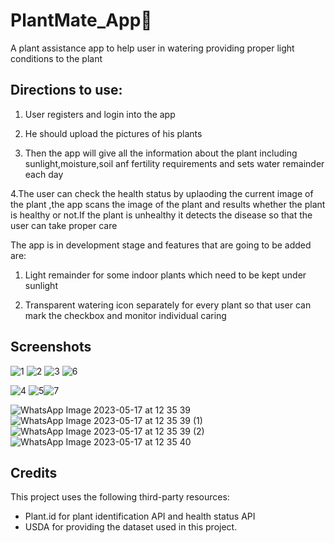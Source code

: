 # PlantMate_App🌱
A plant assistance app to help user in watering providing proper light conditions to the plant

## Directions to use:

1. User registers and login into the app

2. He should upload the pictures of his plants

3. Then the app will give all the information about the plant including sunlight,moisture,soil anf fertility requirements and sets water remainder each day

4.The user can check the health status by uplaoding the current image of the plant ,the app scans the image of the plant and results whether the plant is healthy or not.If the plant is unhealthy it detects the disease so that the user can take proper care  

The app is in development stage and features that are going to be added are:

1. Light remainder for some indoor plants which need to be kept under sunlight

2. Transparent watering icon separately for every plant so that user can mark the checkbox and monitor individual caring


## Screenshots

![1](https://user-images.githubusercontent.com/114799185/230710894-d0e38e42-4a11-4a9a-aa32-9ff2c764c869.jpg)       ![2](https://user-images.githubusercontent.com/114799185/230711057-7f95af15-529e-4697-9b1b-2ca3cc93c575.jpg)       ![3](https://user-images.githubusercontent.com/114799185/230714581-44779c24-f4ea-4aae-bd63-0e5f3c49d80f.jpg)       ![6](https://user-images.githubusercontent.com/114799185/230714696-5be0746c-fc3a-4b66-a2fe-387fdb7fcfa4.jpg)

![4](https://user-images.githubusercontent.com/114799185/230711257-3629b8f3-f1fc-4374-aa56-275ad3be50e7.jpg) ![5](https://user-images.githubusercontent.com/114799185/230711271-62610d91-ab52-4a14-a6dd-feab866749fb.jpg)![7](https://user-images.githubusercontent.com/114799185/230714668-8f2a4947-ac2a-4cb1-8b54-f0906a0ec429.jpg)


![WhatsApp Image 2023-05-17 at 12 35 39](https://github.com/ManogjnaSinguluri/PlantMate_App/assets/114799185/2f000539-5a19-4793-9aa8-ef0894d1da6f) ![WhatsApp Image 2023-05-17 at 12 35 39 (1)](https://github.com/ManogjnaSinguluri/PlantMate_App/assets/114799185/bb8471da-6361-4760-b520-a3e6058e5dda) ![WhatsApp Image 2023-05-17 at 12 35 39 (2)](https://github.com/ManogjnaSinguluri/PlantMate_App/assets/114799185/c3192926-2fe0-41ba-8c2e-c555275d9b42) ![WhatsApp Image 2023-05-17 at 12 35 40](https://github.com/ManogjnaSinguluri/PlantMate_App/assets/114799185/8f1df3d4-1f5b-42da-920d-01340fa12d95)


## Credits

This project uses the following third-party resources:

 *  Plant.id for plant identification API and health status API
 *  USDA for providing the dataset used in this project.
